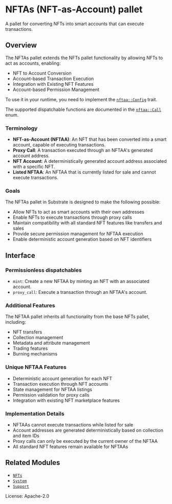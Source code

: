 # NFTAs (NFT-as-Account) pallet

A pallet for converting NFTs into smart accounts that can execute transactions.

## Overview

The NFTAs pallet extends the NFTs pallet functionality by allowing NFTs to act as accounts, enabling:

* NFT to Account Conversion
* Account-based Transaction Execution
* Integration with Existing NFT Features
* Account-based Permission Management

To use it in your runtime, you need to implement the [`nftaa::Config`](TODO) trait.

The supported dispatchable functions are documented in the [`nftaa::Call`](TODO) enum.

### Terminology

* **NFT-as-Account (NFTAA)**: An NFT that has been converted into a smart account, capable of executing transactions.
* **Proxy Call**: A transaction executed through an NFTAA's generated account address.
* **NFT Account**: A deterministically generated account address associated with a specific NFT.
* **Listed NFTAA**: An NFTAA that is currently listed for sale and cannot execute transactions.

### Goals

The NFTAs pallet in Substrate is designed to make the following possible:

* Allow NFTs to act as smart accounts with their own addresses
* Enable NFTs to execute transactions through proxy calls
* Maintain compatibility with all standard NFT features like transfers and sales
* Provide secure permission management for NFTAA execution
* Enable deterministic account generation based on NFT identifiers

## Interface

### Permissionless dispatchables

* `mint`: Create a new NFTAA by minting an NFT with an associated account.
* `proxy_call`: Execute a transaction through an NFTAA's account.

### Additional Features

The NFTAA pallet inherits all functionality from the base NFTs pallet, including:

* NFT transfers
* Collection management
* Metadata and attribute management 
* Trading features
* Burning mechanisms

### Unique NFTAA Features

* Deterministic account generation for each NFT
* Transaction execution through NFT accounts
* State management for NFTAA listings
* Permission validation for proxy calls
* Integration with existing NFT marketplace features

### Implementation Details

* NFTAAs cannot execute transactions while listed for sale
* Account addresses are generated deterministically based on collection and item IDs
* Proxy calls can only be executed by the current owner of the NFTAA
* All standard NFT features remain available for NFTAAs

## Related Modules

* [`NFTs`](https://paritytech.github.io/substrate/master/pallet_nfts/index.html)
* [`System`](https://docs.rs/frame-system/latest/frame_system/)
* [`Support`](https://docs.rs/frame-support/latest/frame_support/)

License: Apache-2.0
